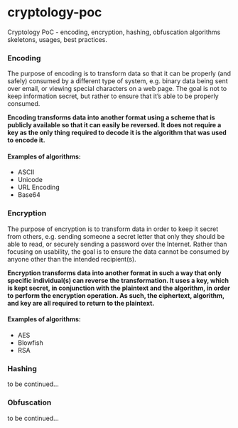 # cryptology-poc

Cryptology PoC - encoding, encryption, hashing, obfuscation algorithms skeletons, usages, best practices. 
	
### Encoding

The purpose of encoding is to transform data so that it can be properly (and safely) consumed by a different type of system, 
e.g. binary data being sent over email, or viewing special characters on a web page. 
The goal is not to keep information secret, but rather to ensure that it’s able to be properly consumed.

**Encoding transforms data into another format using a scheme that is publicly available so that it can easily be reversed. 
It does not require a key as the only thing required to decode it is the algorithm that was used to encode it.**

#### Examples of algorithms:

* ASCII
* Unicode
* URL Encoding
* Base64

### Encryption

The purpose of encryption is to transform data in order to keep it secret from others, 
e.g. sending someone a secret letter that only they should be able to read, or securely sending a password over the Internet. 
Rather than focusing on usability, the goal is to ensure the data cannot be consumed by anyone other than the intended recipient(s).

**Encryption transforms data into another format in such a way that only specific individual(s) can reverse the transformation. 
It uses a key, which is kept secret, in conjunction with the plaintext and the algorithm, in order to perform the encryption operation. 
As such, the ciphertext, algorithm, and key are all required to return to the plaintext.**

#### Examples of algorithms:

* AES
* Blowfish
* RSA

### Hashing

to be continued...

### Obfuscation

to be continued...